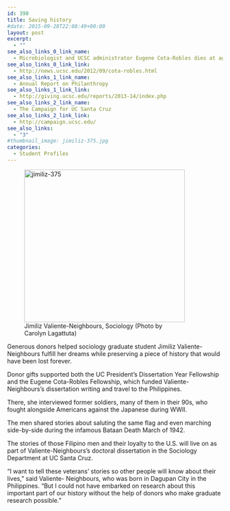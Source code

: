 ```yaml
---
id: 390
title: Saving history
#date: 2015-09-28T22:08:49+00:00
layout: post
excerpt:
  - ""
see_also_links_0_link_name:
  - Microbiologist and UCSC administrator Eugene Cota-Robles dies at age 86
see_also_links_0_link_link:
  - http://news.ucsc.edu/2012/09/cota-robles.html
see_also_links_1_link_name:
  - Annual Report on Philanthropy
see_also_links_1_link_link:
  - http://giving.ucsc.edu/reports/2013-14/index.php
see_also_links_2_link_name:
  - The Campaign for UC Santa Cruz
see_also_links_2_link_link:
  - http://campaign.ucsc.edu/
see_also_links:
  - "3"
#thumbnail_image: jimiliz-375.jpg
categories:
  - Student Profiles
---
```

<figure id="attachment_391" style="width: 375px" class="wp-caption alignright"><img class="size-full wp-image-391" src="http://live-ucsc-giving.pantheonsite.io/wp-content/uploads/2017/08/jimiliz-375.jpg" alt="jimiliz-375" width="375" height="356" srcset="https://ucsc-giving.lndo.site/wp-content/uploads/2017/08/jimiliz-375.jpg 375w, https://ucsc-giving.lndo.site/wp-content/uploads/2017/08/jimiliz-375-300x285.jpg 300w" sizes="(max-width: 375px) 100vw, 375px" /><figcaption class="wp-caption-text">Jimiliz Valiente-Neighbours, Sociology (Photo by Carolyn Lagattuta)</figcaption></figure> 

Generous donors helped sociology graduate student Jimiliz Valiente-Neighbours fulfill her dreams while preserving a piece of history that would have been lost forever.

Donor gifts supported both the UC President’s Dissertation Year Fellowship and the Eugene Cota-Robles Fellowship, which funded Valiente- Neighbours’s dissertation writing and travel to the Philippines.

There, she interviewed former soldiers, many of them in their 90s, who fought alongside Americans against the Japanese during WWII.

The men shared stories about saluting the same flag and even marching side-by-side during the infamous Bataan Death March of 1942.

The stories of those Filipino men and their loyalty to the U.S. will live on as part of Valiente-Neighbours’s doctoral dissertation in the Sociology Department at UC Santa Cruz.

“I want to tell these veterans’ stories so other people will know about their lives,” said Valiente- Neighbours, who was born in Dagupan City in the Philippines. “But I could not have embarked on research about this important part of our history without the help of donors who make graduate research possible.”